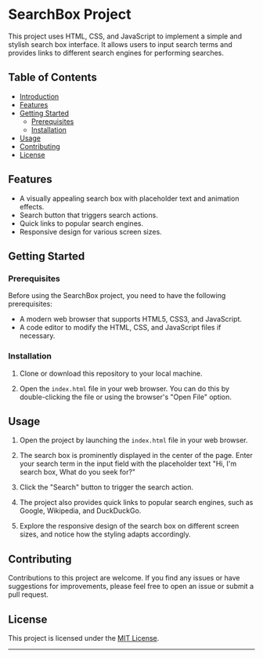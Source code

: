 # SearchBox Project

This project uses HTML, CSS, and JavaScript to implement a simple and stylish search box interface. It allows users to input search terms and provides links to different search engines for performing searches.

## Table of Contents

- [Introduction](#searchbox-project)
- [Features](#features)
- [Getting Started](#getting-started)
  - [Prerequisites](#prerequisites)
  - [Installation](#installation)
- [Usage](#usage)
- [Contributing](#contributing)
- [License](#license)

## Features

- A visually appealing search box with placeholder text and animation effects.
- Search button that triggers search actions.
- Quick links to popular search engines.
- Responsive design for various screen sizes.

## Getting Started

### Prerequisites

Before using the SearchBox project, you need to have the following prerequisites:

- A modern web browser that supports HTML5, CSS3, and JavaScript.
- A code editor to modify the HTML, CSS, and JavaScript files if necessary.

### Installation

1. Clone or download this repository to your local machine.

2. Open the `index.html` file in your web browser. You can do this by double-clicking the file or using the browser's "Open File" option.

## Usage

1. Open the project by launching the `index.html` file in your web browser.

2. The search box is prominently displayed in the center of the page. Enter your search term in the input field with the placeholder text "Hi, I'm search box, What do you seek for?"

3. Click the "Search" button to trigger the search action.

4. The project also provides quick links to popular search engines, such as Google, Wikipedia, and DuckDuckGo.

5. Explore the responsive design of the search box on different screen sizes, and notice how the styling adapts accordingly.

## Contributing

Contributions to this project are welcome. If you find any issues or have suggestions for improvements, please feel free to open an issue or submit a pull request.

## License

This project is licensed under the [MIT License](LICENSE).

---
